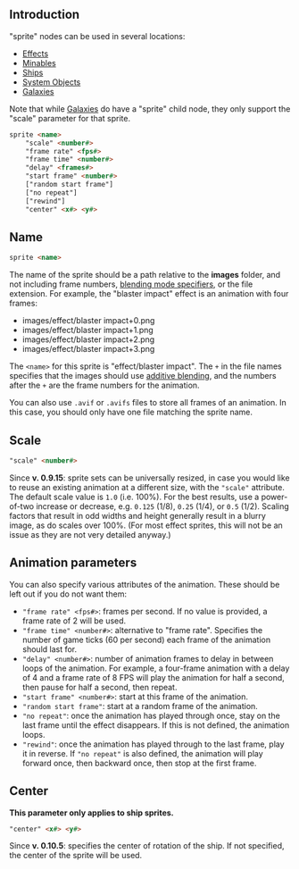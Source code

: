 ## Introduction

"sprite" nodes can be used in several locations:
- [Effects](CreatingEffects)
- [Minables](CreatingMinables)
- [Ships](CreatingShips)
- [System Objects](MapData#objects)
- [Galaxies](MapData#galaxies)

Note that while [Galaxies](MapData#galaxies) do have a "sprite" child node, they only support the "scale" parameter for that sprite.

```html
sprite <name>
	"scale" <number#>
	"frame rate" <fps#>
	"frame time" <number#>
	"delay" <frames#>
	"start frame" <number#>
	["random start frame"]
	["no repeat"]
	["rewind"]
	"center" <x#> <y#>
```

## Name

```html
sprite <name>
```

The name of the sprite should be a path relative to the **images** folder, and not including frame numbers, [blending mode specifiers](BlendingModes), or the file extension. For example, the "blaster impact" effect is an animation with four frames:

* images/effect/blaster impact+0.png
* images/effect/blaster impact+1.png
* images/effect/blaster impact+2.png
* images/effect/blaster impact+3.png

The `<name>` for this sprite is "effect/blaster impact". The `+` in the file names specifies that the images should use [additive blending](BlendingModes#alpha-blending-vs-additive-blending), and the numbers after the `+` are the frame numbers for the animation.

You can also use `.avif` or `.avifs` files to store all frames of an animation. In this case, you should only have one file matching the sprite name.  

## Scale

```html
"scale" <number#>
```

Since **v. 0.9.15**: sprite sets can be universally resized, in case you would like to reuse an existing animation at a different size, with the `"scale"` attribute. The default scale value is `1.0` (i.e. 100%). For the best results, use a power-of-two increase or decrease, e.g. `0.125` (1/8), `0.25` (1/4), or `0.5` (1/2). Scaling factors that result in odd widths and height generally result in a blurry image, as do scales over 100%. (For most effect sprites, this will not be an issue as they are not very detailed anyway.)

## Animation parameters

You can also specify various attributes of the animation. These should be left out if you do not want them:

* `"frame rate" <fps#>`: frames per second. If no value is provided, a frame rate of 2 will be used.
* `"frame time" <number#>`: alternative to "frame rate". Specifies the number of game ticks (60 per second) each frame of the animation should last for.
* `"delay" <number#>`: number of animation frames to delay in between loops of the animation. For example, a four-frame animation with a delay of 4 and a frame rate of 8 FPS will play the animation for half a second, then pause for half a second, then repeat.
* `"start frame" <number#>`: start at this frame of the animation.
* `"random start frame"`: start at a random frame of the animation.
* `"no repeat"`: once the animation has played through once, stay on the last frame until the effect disappears. If this is not defined, the animation loops.
* `"rewind"`: once the animation has played through to the last frame, play it in reverse. If `"no repeat"` is also defined, the animation will play forward once, then backward once, then stop at the first frame.

## Center

**This parameter only applies to ship sprites.**

```html
"center" <x#> <y#>
```

Since **v. 0.10.5**: specifies the center of rotation of the ship. If not specified, the center of the sprite will be used.
